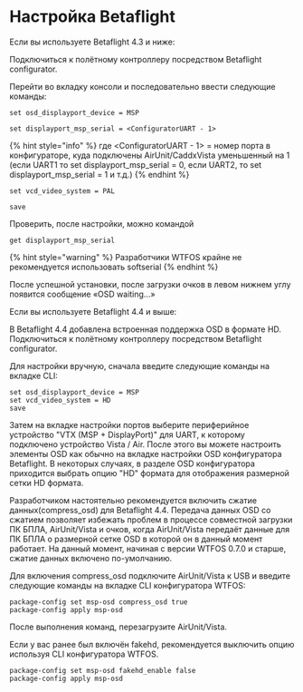# Настройка Betaflight

Если вы используете Betaflight 4.3 и ниже:

Подключиться к полётному контроллеру посредством Betaflight configurator.&#x20;

Перейти во вкладку консоли и последовательно ввести следующие команды:&#x20;

```
set osd_displayport_device = MSP
```

```
set displayport_msp_serial = <ConfiguratorUART - 1>
```

{% hint style="info" %}
где \<ConfiguratorUART - 1> = номер порта в конфигураторе, куда подключены AirUnit/CaddxVista уменьшенный на 1 (если UART1 то set displayport\_msp\_serial = 0, если UART2, то set displayport\_msp\_serial = 1 и т.д.)
{% endhint %}

```
set vcd_video_system = PAL
```

```
save
```

&#x20;Проверить, после настройки, можно командой&#x20;

```
get displayport_msp_serial
```

{% hint style="warning" %}
&#x20;Разработчики WTFOS крайне не рекомендуется использовать softserial
{% endhint %}

После успешной установки, после загрузки очков в левом нижнем углу появится сообщение «OSD waiting…»

Если вы используете Betaflight 4.4 и выше:

В Betaflight 4.4 добавлена встроенная поддержка OSD в формате HD. Подключиться к полётному контроллеру посредством Betaflight configurator.&#x20;

Для настройки вручную, сначала введите следующие команды на вкладке CLI:&#x20;

```
set osd_displayport_device = MSP
set vcd_video_system = HD
save
```
Затем на вкладке настройки портов выберите периферийное устройство "VTX (MSP + DisplayPort)" для UART, к которому подключено устройство Vista / Air. После этого вы можете настроить элементы OSD как обычно на вкладке настройки OSD конфигуратора Betaflight.&#x20;
В некоторых случаях, в разделе OSD конфигуратора приходится выбрать опцию "HD" формата для отображения размерной сетки HD формата.

Разработчиком настоятельно рекомендуется включить сжатие данных(compress_osd) для Betaflight 4.4. Передача данных OSD со сжатием позволяет избежать проблем в процессе совместной загрузки ПК БПЛА, AirUnit/Vista и очков, когда AirUnit/Vista передаёт данные для ПК БПЛА о размерной сетке OSD в которой он в данный момент работает. На данный момент, начиная с версии WTFOS 0.7.0 и старше, сжатие данных включено по-умолчанию.&#x20;

Для включения compress_osd подключите AirUnit/Vista к USB и введите следующие команды на вкладке CLI конфигуратора WTFOS:&#x20;

```
package-config set msp-osd compress_osd true
package-config apply msp-osd
```
После выполнения команд, перезагрузите AirUnit/Vista.&#x20;

Если у вас ранее был включён fakehd, рекомендуется выключить опцию используя CLI конфигуратора WTFOS.&#x20;
```
package-config set msp-osd fakehd_enable false
package-config apply msp-osd
```
